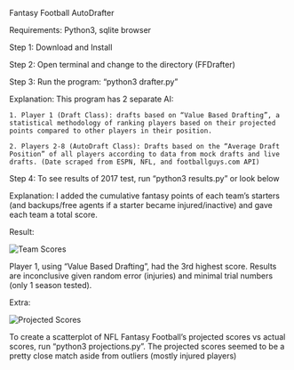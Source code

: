 Fantasy Football AutoDrafter

Requirements: Python3, sqlite browser

Step 1: Download and Install

Step 2: Open terminal and change to the directory (FFDrafter)

Step 3: Run the program: “python3 drafter.py”

Explanation: This program has 2 separate AI: 

	1. Player 1 (Draft Class): drafts based on “Value Based Drafting”, a statistical methodology of ranking players based on their projected points compared to other players in their position.
	
	2. Players 2-8 (AutoDraft Class): Drafts based on the “Average Draft Position” of all players according to data from mock drafts and live drafts. (Date scraped from ESPN, NFL, and footballguys.com API)

Step 4: To see results of 2017 test, run “python3 results.py” or look below

Explanation: I added the cumulative fantasy points of each team’s starters (and backups/free agents if a starter became injured/inactive) and gave each team a total score.

Result:

![Team Scores](https://github.com/shaeferd/FFDrafter/blob/master/Visualization/Team_Resaults.png?raw=true)

Player 1, using “Value Based Drafting”, had the 3rd highest score. Results are inconclusive given random error (injuries) and minimal trial numbers (only 1 season tested).

Extra:

![Projected Scores](https://github.com/shaeferd/FFDrafter/tree/master/Visualization/Scores_V_Projections.png?raw=true)

To create a scatterplot of NFL Fantasy Football’s projected scores vs actual scores, run “python3 projections.py”. The projected scores seemed to be a pretty close match aside from outliers (mostly injured players)


